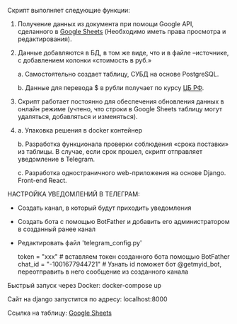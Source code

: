 Скрипт выполняет следующие функции:

1. Получение данных из документа при помощи Google API, сделанного в [Google Sheets](https://docs.google.com/spreadsheets/d/1IP2qVacjpvBrV80RA9nbiU41ylg3KfYLoS4jR5Y9mKw/edit#gid=0) (Необходимо иметь права просмотра и редактирования).
2. Данные добавляются в БД, в том же виде, что и в файле –источнике, с добавлением колонки «стоимость в руб.»
    
    a. Самостоятельно создает таблицу, СУБД на основе PostgreSQL.
    
    b. Данные для перевода $ в рубли получает по курсу [ЦБ РФ](https://www.cbr.ru/development/SXML/).
    
3. Скрипт работает постоянно для обеспечения обновления данных в онлайн режиме (учтено, что строки в Google Sheets таблицу могут удаляться, добавляться и изменяться).

4. a. Упаковка решения в docker контейнер
    
    b. Разработка функционала проверки соблюдения «срока поставки» из таблицы. В случае, если срок прошел, скрипт отправляет уведомление в Telegram.
    
    c. Разработка одностраничного web-приложения на основе Django. Front-end React.



НАСТРОЙКА УВЕДОМЛЕНИЙ В ТЕЛЕГРАМ:

- Создать канал, в который будут приходить уведомления
- Создать бота с помощью BotFather и добавить его администратором в созданный ранее канал
- Редактировать файл 'telegram_config.py'

    token = "xxx" # вставляем токен созданного бота помощью BotFather
    chat_id = "-1001677944721" # Узнать id поможет бот @getmyid_bot, переотправить в него сообщение из созданного канала


Быстрый запуск через Docker:
docker-compose up

Сайт на django запустится по адресу: localhost:8000

Ссылка на таблицу:
[Google Sheets](https://docs.google.com/spreadsheets/d/1IP2qVacjpvBrV80RA9nbiU41ylg3KfYLoS4jR5Y9mKw/edit#gid=0)